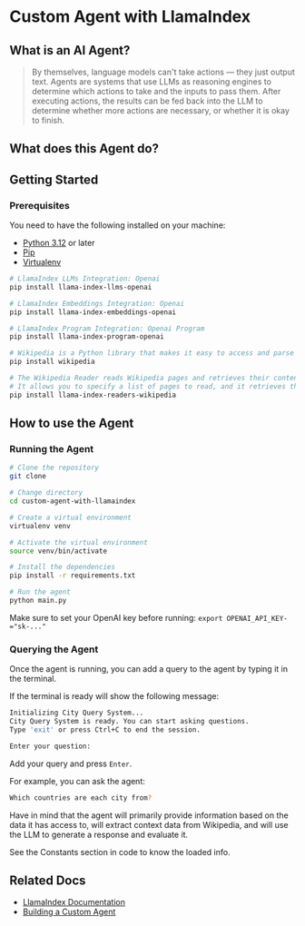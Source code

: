 # Custom Agent with LlamaIndex

## What is an AI Agent?

> By themselves, language models can't take actions — they just output text.
> Agents are systems that use LLMs as reasoning engines to determine which actions to take and the inputs to pass
> them.
> After executing actions, the results can be fed back into the LLM to determine whether more actions are necessary,
> or whether it is okay to finish.

## What does this Agent do?

## Getting Started

### Prerequisites

You need to have the following installed on your machine:

- [Python 3.12](https://www.python.org/downloads/release/python-3124/) or later
- [Pip](https://pypi.org/project/pip/)
- [Virtualenv](https://pypi.org/project/virtualenv/)

```bash
# LlamaIndex LLMs Integration: Openai
pip install llama-index-llms-openai

# LlamaIndex Embeddings Integration: Openai
pip install llama-index-embeddings-openai

# LlamaIndex Program Integration: Openai Program
pip install llama-index-program-openai

# Wikipedia is a Python library that makes it easy to access and parse data from Wikipedia.
pip install wikipedia

# The Wikipedia Reader reads Wikipedia pages and retrieves their content. 
# It allows you to specify a list of pages to read, and it retrieves the text content of each page.
pip install llama-index-readers-wikipedia
```

## How to use the Agent

### Running the Agent

```bash
# Clone the repository
git clone

# Change directory
cd custom-agent-with-llamaindex

# Create a virtual environment
virtualenv venv

# Activate the virtual environment
source venv/bin/activate

# Install the dependencies
pip install -r requirements.txt

# Run the agent
python main.py
```

Make sure to set your OpenAI key before running: `export OPENAI_API_KEY-="sk-..."`

### Querying the Agent

Once the agent is running, you can add a query to the agent by typing it in the terminal.

If the terminal is ready will show the following message:

```bash
Initializing City Query System...
City Query System is ready. You can start asking questions.
Type 'exit' or press Ctrl+C to end the session.

Enter your question: 
```

Add your query and press `Enter`.

For example, you can ask the agent:

```bash
Which countries are each city from?
```

Have in mind that the agent will primarily provide information based on the data it has access to,
will extract context data from Wikipedia, and will use the LLM to generate a response and evaluate it.

See the Constants section in code to know the loaded info.

## Related Docs

- [LlamaIndex Documentation](https://docs.llamaindex.ai/en/stable/)
- [Building a Custom Agent](https://docs.llamaindex.ai/en/stable/examples/agent/custom_agent/)